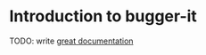 # Introduction to bugger-it

TODO: write [great documentation](http://jacobian.org/writing/what-to-write/)
